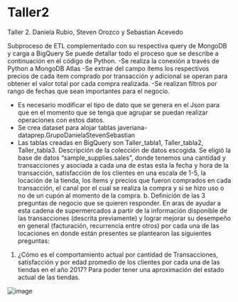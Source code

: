 # Taller2
Taller 2. Daniela Rubio, Steven Orozco y Sebastian Acevedo

Subproceso de ETL complementado con su respectiva query de MongoDB y carga a BigQuery 
Se puede detallar todo el proceso que se describe a continuación en el código de Python.
 -Se realiza la conexión a través de Python a MongoDB Atlas
-Se extrae del campo ítems los respectivos precios de cada item comprado por transacción y adicional se operan para obtener el valor total por cada compra realizada.
-Se realizan filtros por rango de fechas que sean importantes para el negocio.
- Es necesario modificar el tipo de dato que se genera en el Json para que en el momento que se tenga que agrupar se puedan realizar operaciones con estos datos.
- Se crea dataset para alojar tablas javeriana-dataprep.GrupoDanielaStevenSebastian
- Las tablas creadas en BigQuery son Taller_tabla1, Taller_tabla2, Taller_tabla3.
Descripción de la colección de datos escogida.
Se eligió la base de datos “sample_supplies.sales”, donde tenemos una cantidad y transacciones y asociada a cada una de estas esta la fecha y hora de la transacción, satisfacción de los clientes en una escala de 1-5, la locación de la tienda, los ítems y precios que fueron comprados en cada transacción, el canal por el cual se realiza la compra y si se hizo uso o no de un cupón al momento de la compra.
 b. Definición de las 3 preguntas de negocio que se quieren responder. 
En aras de ayudar a esta cadena de supermercados a partir de la información disponible de las transacciones (descrita previamente) y lograr mejorar su desempeño en general (facturación, recurrencia entre otros) por cada una de las locaciones en donde están presentes se plantearon las siguientes preguntas:
1.	¿Cómo es el comportamiento actual por cantidad de Transacciones, satisfacción y por edad promedio de los clientes por cada una de las tiendas en el año 2017? Para poder tener una aproximación del estado actual de las tiendas.

![image](https://user-images.githubusercontent.com/109991685/192169294-73024d12-f711-46ab-988c-4b655a93ac8b.png)
